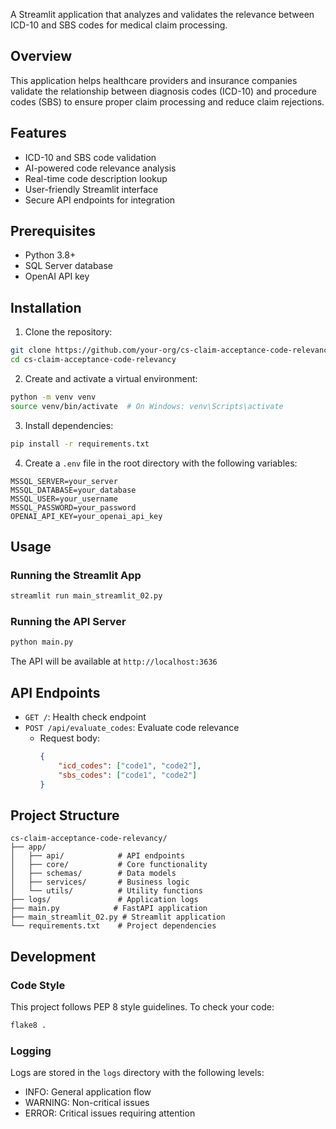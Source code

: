 
A Streamlit application that analyzes and validates the relevance between ICD-10 and SBS codes for medical claim processing.

## Overview

This application helps healthcare providers and insurance companies validate the relationship between diagnosis codes (ICD-10) and procedure codes (SBS) to ensure proper claim processing and reduce claim rejections.

## Features

- ICD-10 and SBS code validation
- AI-powered code relevance analysis
- Real-time code description lookup
- User-friendly Streamlit interface
- Secure API endpoints for integration

## Prerequisites

- Python 3.8+
- SQL Server database
- OpenAI API key

## Installation

1. Clone the repository:
```bash
git clone https://github.com/your-org/cs-claim-acceptance-code-relevancy.git
cd cs-claim-acceptance-code-relevancy
```

2. Create and activate a virtual environment:
```bash
python -m venv venv
source venv/bin/activate  # On Windows: venv\Scripts\activate
```

3. Install dependencies:
```bash
pip install -r requirements.txt
```

4. Create a `.env` file in the root directory with the following variables:
```env
MSSQL_SERVER=your_server
MSSQL_DATABASE=your_database
MSSQL_USER=your_username
MSSQL_PASSWORD=your_password
OPENAI_API_KEY=your_openai_api_key
```

## Usage

### Running the Streamlit App

```bash
streamlit run main_streamlit_02.py
```

### Running the API Server

```bash
python main.py
```

The API will be available at `http://localhost:3636`

## API Endpoints

- `GET /`: Health check endpoint
- `POST /api/evaluate_codes`: Evaluate code relevance
  - Request body:
    ```json
    {
        "icd_codes": ["code1", "code2"],
        "sbs_codes": ["code1", "code2"]
    }
    ```

## Project Structure

```
cs-claim-acceptance-code-relevancy/
├── app/
│   ├── api/            # API endpoints
│   ├── core/           # Core functionality
│   ├── schemas/        # Data models
│   ├── services/       # Business logic
│   └── utils/          # Utility functions
├── logs/               # Application logs
├── main.py            # FastAPI application
├── main_streamlit_02.py # Streamlit application
└── requirements.txt    # Project dependencies
```

## Development

### Code Style

This project follows PEP 8 style guidelines. To check your code:

```bash
flake8 .
```

### Logging

Logs are stored in the `logs` directory with the following levels:
- INFO: General application flow
- WARNING: Non-critical issues
- ERROR: Critical issues requiring attention

